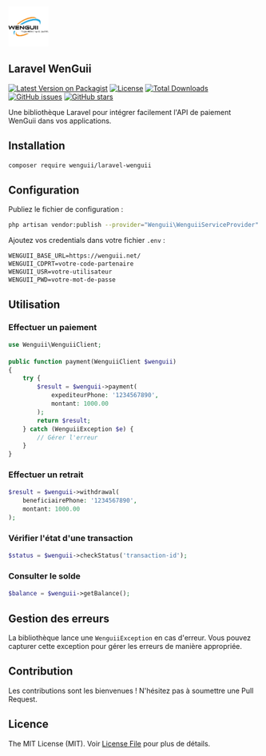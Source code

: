 <img src="images/logo.png" alt="Logo" width="80" height="80">

## Laravel WenGuii

[![Latest Version on Packagist](https://img.shields.io/packagist/v/kevingassam/laravel-wenguii.svg)](https://packagist.org/packages/kevingassam/laravel-wenguii)
[![License](https://img.shields.io/packagist/l/kevingassam/laravel-wenguii.svg)](https://github.com/kevingassam/laravel-wenguii/blob/main/LICENSE.md)
[![Total Downloads](https://img.shields.io/packagist/dt/kevingassam/laravel-wenguii.svg)](https://packagist.org/packages/kevingassam/laravel-wenguii)
[![GitHub issues](https://img.shields.io/github/issues/kevingassam/laravel-wenguii.svg)](https://github.com/kevingassam/laravel-wenguii/issues)
[![GitHub stars](https://img.shields.io/github/stars/kevingassam/laravel-wenguii.svg?style=social)](https://github.com/kevingassam/laravel-wenguii/stargazers)



Une bibliothèque Laravel pour intégrer facilement l'API de paiement WenGuii dans vos applications.

## Installation

```bash
composer require wenguii/laravel-wenguii
```

## Configuration

Publiez le fichier de configuration :

```bash
php artisan vendor:publish --provider="Wenguii\WenguiiServiceProvider" --tag="config"
```


Ajoutez vos credentials dans votre fichier `.env` :

```env
WENGUII_BASE_URL=https://wenguii.net/
WENGUII_CDPRT=votre-code-partenaire
WENGUII_USR=votre-utilisateur
WENGUII_PWD=votre-mot-de-passe
```

## Utilisation

### Effectuer un paiement

```php
use Wenguii\WenguiiClient;

public function payment(WenguiiClient $wenguii)
{
    try {
        $result = $wenguii->payment(
            expediteurPhone: '1234567890',
            montant: 1000.00
        );
        return $result;
    } catch (WenguiiException $e) {
        // Gérer l'erreur
    }
}
```

### Effectuer un retrait

```php
$result = $wenguii->withdrawal(
    beneficiairePhone: '1234567890',
    montant: 1000.00
);
```

### Vérifier l'état d'une transaction

```php
$status = $wenguii->checkStatus('transaction-id');
```

### Consulter le solde

```php
$balance = $wenguii->getBalance();
```

## Gestion des erreurs

La bibliothèque lance une `WenguiiException` en cas d'erreur. Vous pouvez capturer cette exception pour gérer les erreurs de manière appropriée.

## Contribution

Les contributions sont les bienvenues ! N'hésitez pas à soumettre une Pull Request.

## Licence

The MIT License (MIT). Voir [License File](LICENSE.md) pour plus de détails.